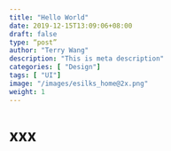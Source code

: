 ```yaml
---
title: "Hello World"
date: 2019-12-15T13:09:06+08:00
draft: false
type: “post”
author: "Terry Wang"
description: "This is meta description"
categories: [ "Design"]
tags: [ "UI"]
image: "/images/esilks_home@2x.png"
weight: 1
---
```


# xxx
